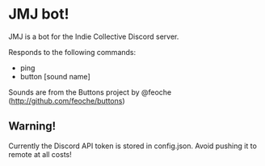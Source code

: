 # JMJ bot!

JMJ is a bot for the Indie Collective Discord server.

Responds to the following commands:

 - ping
 - button [sound name] 

Sounds are from the Buttons project by @feoche (http://github.com/feoche/buttons)

## Warning!

Currently the Discord API token is stored in config.json. Avoid pushing it to remote at all costs!